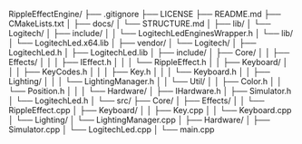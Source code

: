 RippleEffectEngine/
├── .gitignore
├── LICENSE
├── README.md
├── CMakeLists.txt
│
├── docs/
│   └── STRUCTURE.md
│
├── lib/
│   └── Logitech/
│       ├── include/
│       │   └── LogitechLedEnginesWrapper.h
│       └── lib/
│           └── LogitechLed.x64.lib
│
├── vendor/
│   └── Logitech/
│       ├── LogitechLed.h
│       ├── LogitechLed.lib
│
├── include/
│   ├── Core/
│   │   ├── Effects/
│   │   │   ├── IEffect.h
│   │   │   └── RippleEffect.h
│   │   ├── Keyboard/
│   │   │   ├── KeyCodes.h
│   │   │   ├── Key.h
│   │   │   └── Keyboard.h
│   │   ├── Lighting/
│   │   │   └── LightingManager.h
│   │   └── Util/
│   │       ├── Color.h
│   │       └── Position.h
│   │
│   └── Hardware/
│       ├── IHardware.h
│       ├── Simulator.h
│       └── LogitechLed.h
│
└── src/
    ├── Core/
    │   ├── Effects/
    │   │   └── RippleEffect.cpp
    │   ├── Keyboard/
    │   │   ├── Key.cpp
    │   │   └── Keyboard.cpp
    │   └── Lighting/
    │       └── LightingManager.cpp
    │
    ├── Hardware/
    │   ├── Simulator.cpp
    │   └── LogitechLed.cpp
    │
    └── main.cpp
